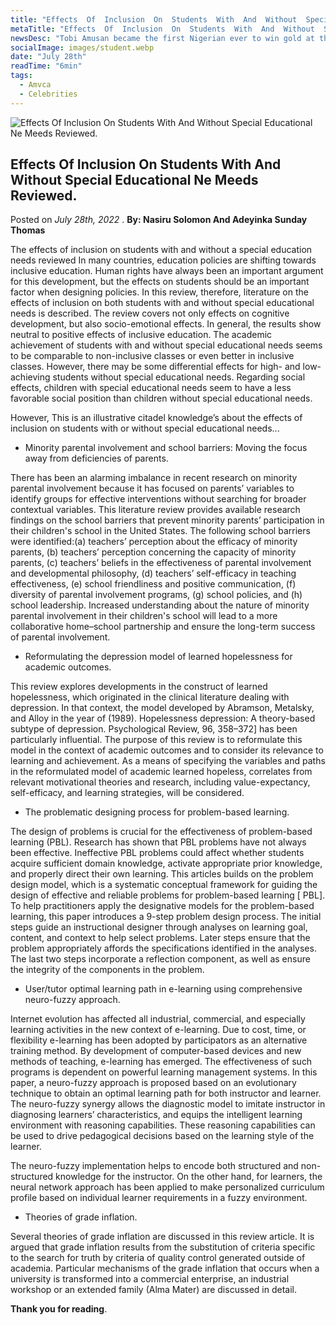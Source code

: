 ```yaml
---
title: "Effects  Of  Inclusion  On  Students  With  And  Without  Special  Educational  Ne Meeds  Reviewed."
metaTitle: "Effects  Of  Inclusion  On  Students  With  And  Without  Special  Educational  Ne Meeds  Reviewed."
newsDesc: "Tobi Amusan became the first Nigerian ever to win gold at the World Athletics Championships after racing to a lovely world record time of 12.06s."
socialImage: images/student.webp
date: "July 28th"
readTime: "6min"
tags:
  - Amvca
  - Celebrities
---
```


![Effects  Of  Inclusion  On  Students  With  And  Without  Special  Educational  Ne Meeds  Reviewed.](/images/student.webp "Effects  Of  Inclusion  On  Students  With  And  Without  Special  Educational  Ne Meeds  Reviewed.")

## Effects Of Inclusion On Students With And Without Special Educational Ne Meeds Reviewed.

Posted on _July 28th, 2022_ . **By: Nasiru Solomon And Adeyinka Sunday Thomas**

The effects of inclusion on students with and without a special education needs reviewed In many countries, education policies are shifting towards inclusive education. Human rights have always been an important argument for this development, but the effects on students should be an important factor when designing policies. In this review, therefore, literature on the effects of inclusion on both students with and without special educational needs is described. The review covers not only effects on cognitive development, but also socio-emotional effects. In general, the results show neutral to positive effects of inclusive education. The academic achievement of students with and without special educational needs seems to be comparable to non-inclusive classes or even better in inclusive classes. However, there may be some differential effects for high- and low-achieving students without special educational needs. Regarding social effects, children with special educational needs seem to have a less favorable social position than children without special educational needs.

However, This is an illustrative citadel knowledge’s about the effects of inclusion on students with or without special educational needs...

- Minority parental involvement and school barriers: Moving the focus away from deficiencies of parents.

There has been an alarming imbalance in recent research on minority parental involvement because it has focused on parents’ variables to identify groups for effective interventions without searching for broader contextual variables. This literature review provides available research findings on the school barriers that prevent minority parents’ participation in their children's school in the United States. The following school barriers were identified:(a) teachers’ perception about the efficacy of minority parents, (b) teachers’ perception concerning the capacity of minority parents, (c) teachers’ beliefs in the effectiveness of parental involvement and developmental philosophy, (d) teachers’ self-efficacy in teaching effectiveness, (e) school friendliness and positive communication, (f) diversity of parental involvement programs, (g) school policies, and (h) school leadership. Increased understanding about the nature of minority parental involvement in their children's school will lead to a more collaborative home–school partnership and ensure the long-term success of parental involvement.

- Reformulating the depression model of learned hopelessness for academic outcomes.

This review explores developments in the construct of learned hopelessness, which originated in the clinical literature dealing with depression. In that context, the model developed by Abramson, Metalsky, and Alloy in the year of (1989). Hopelessness depression: A theory-based subtype of depression. Psychological Review, 96, 358–372] has been particularly influential. The purpose of this review is to reformulate this model in the context of academic outcomes and to consider its relevance to learning and achievement. As a means of specifying the variables and paths in the reformulated model of academic learned hopeless, correlates from relevant motivational theories and research, including value-expectancy, self-efficacy, and learning strategies, will be considered.

- The problematic designing process for problem-based learning.

The design of problems is crucial for the effectiveness of problem-based learning (PBL). Research has shown that PBL problems have not always been effective. Ineffective PBL problems could affect whether students acquire sufficient domain knowledge, activate appropriate prior knowledge, and properly direct their own learning. This articles builds on the problem design model, which is a systematic conceptual framework for guiding the design of effective and reliable problems for problem-based learning [ PBL]. To help practitioners apply the designative models for the problem-based learning, this paper introduces a 9-step problem design process. The initial steps guide an instructional designer through analyses on learning goal, content, and context to help select problems. Later steps ensure that the problem appropriately affords the specifications identified in the analyses. The last two steps incorporate a reflection component, as well as ensure the integrity of the components in the problem.

- User/tutor optimal learning path in e-learning using comprehensive neuro-fuzzy approach.

Internet evolution has affected all industrial, commercial, and especially learning activities in the new context of e-learning. Due to cost, time, or flexibility e-learning has been adopted by participators as an alternative training method. By development of computer-based devices and new methods of teaching, e-learning has emerged. The effectiveness of such programs is dependent on powerful learning management systems. In this paper, a neuro-fuzzy approach is proposed based on an evolutionary technique to obtain an optimal learning path for both instructor and learner. The neuro-fuzzy synergy allows the diagnostic model to imitate instructor in diagnosing learners’ characteristics, and equips the intelligent learning environment with reasoning capabilities. These reasoning capabilities can be used to drive pedagogical decisions based on the learning style of the learner.

The neuro-fuzzy implementation helps to encode both structured and non-structured knowledge for the instructor. On the other hand, for learners, the neural network approach has been applied to make personalized curriculum profile based on individual learner requirements in a fuzzy environment.

- Theories of grade inflation.

Several theories of grade inflation are discussed in this review article. It is argued that grade inflation results from the substitution of criteria specific to the search for truth by criteria of quality control generated outside of academia. Particular mechanisms of the grade inflation that occurs when a university is transformed into a commercial enterprise, an industrial workshop or an extended family (Alma Mater) are discussed in detail.

**Thank you for reading**.
